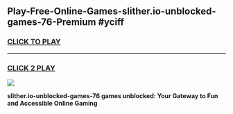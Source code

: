 
## Play-Free-Online-Games-slither.io-unblocked-games-76-Premium #yciff
<h3>
<a href="https://premium.freeplayer.one?title=slither.io-unblocked-games-76&ref=8M">CLICK TO PLAY</a></h3>
<hr>

<h3>
<a href="https://premium.freeplayer.one?title=slither.io-unblocked-games-76&ref=8M">CLICK 2 PLAY</a>
  
</h3>

<a href="https://premium.freeplayer.one?title=slither.io-unblocked-games-76&ref=8M"><img src="https://clearcache.store/games.png"></a>


**slither.io-unblocked-games-76 games unblocked: Your Gateway to Fun and Accessible Online Gaming**
